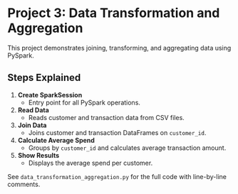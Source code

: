 # Project 3: Data Transformation and Aggregation

This project demonstrates joining, transforming, and aggregating data using PySpark.

## Steps Explained

1. **Create SparkSession**
   - Entry point for all PySpark operations.
2. **Read Data**
   - Reads customer and transaction data from CSV files.
3. **Join Data**
   - Joins customer and transaction DataFrames on `customer_id`.
4. **Calculate Average Spend**
   - Groups by `customer_id` and calculates average transaction amount.
5. **Show Results**
   - Displays the average spend per customer.

See `data_transformation_aggregation.py` for the full code with line-by-line comments.
